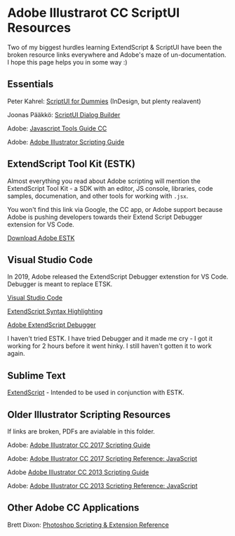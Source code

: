 # Adobe Illustrarot CC ScriptUI Resources

Two of my biggest hurdles learning ExtendScript & ScriptUI have been the broken resource links everywhere and Adobe's maze of un-documentation. I hope this page helps you in some way :)


## Essentials

Peter Kahrel: [ScriptUI for Dummies](https://creativepro.com/files/kahrel/indesign/scriptui.html) (InDesign, but plenty realavent)

Joonas Pääkkö: [ScriptUI Dialog Builder](https://scriptui.joonas.me/)

Adobe: [Javascript Tools Guide CC](https://estk.aenhancers.com/index.html)

Adobe: [Adobe Illustrator Scripting Guide](https://illustrator-scripting-guide.readthedocs.io/) 


## ExtendScript Tool Kit (ESTK)

Almost everything you read about Adobe scripting will mention the ExtendScript Tool Kit - a SDK with an editor, JS console, libraries, code samples, documenation, and other tools for working with `.jsx`.  

You won't find this link via Google, the CC app, or Adobe support because Adobe is pushing developers towards their Extend Script Debugger extension for VS Code.

[Download Adobe ESTK](https://github.com/Adobe-CEP/CEP-Resources/tree/master/ExtendScript-Toolkit) 


## Visual Studio Code

In 2019, Adobe released the ExtendScript Debugger extenstion for VS Code. Debugger is meant to replace ETSK.

[Visual Studio Code](https://code.visualstudio.com/)

[ExtendScript Syntax Highlighting](https://marketplace.visualstudio.com/items?itemName=hennamann.jsx)

[Adobe ExtendScript Debugger](https://marketplace.visualstudio.com/items?itemName=Adobe.extendscript-debug)

I haven't tried ESTK. I have tried Debugger and it made me cry - I got it working for 2 hours before it went hinky. I still haven't gotten it to work again. 


## Sublime Text

[ExtendScript](https://packagecontrol.io/packages/ExtendScript) - Intended to be used in conjunction with ESTK. 


## Older Illustrator Scripting Resources

If links are broken, PDFs are avialable in this folder. 

Adobe: [Adobe Illustrator CC 2017 Scripting Guide](https://www.adobe.com/content/dam/acom/en/devnet/illustrator/pdf/AI_ScriptGd_2017.pdf)

Adobe: [Adobe Illustrator CC 2017 Scripting Reference: JavaScript](https://www.adobe.com/content/dam/acom/en/devnet/illustrator/pdf/Illustrator_JavaScript_Scripting_Reference_2017.pdf)

Adobe [Adobe Illustrator CC 2013 Scripting Guide](https://www.adobe.com/content/dam/acom/en/devnet/illustrator/pdf/Illustrator_Scripting_Guide_cc.pdf)

Adobe: [Adobe Illustrator CC 2013 Scripting Reference: JavaScript](https://www.adobe.com/content/dam/acom/en/devnet/illustrator/pdf/Illustrator_Scriptin_Reference_JavaScript_cc.pdf)


## Other Adobe CC Applications

Brett Dixon: [Photoshop Scripting & Extension Reference](https://theiviaxx.github.io/photoshop-docs/index.html#)






